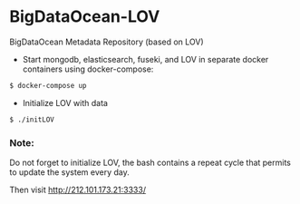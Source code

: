# BigDataOcean-LOV
BigDataOcean Metadata Repository (based on LOV)

- Start mongodb, elasticsearch, fuseki, and LOV in separate docker containers using docker-compose:
```sh 
$ docker-compose up
```
- Initialize LOV with data
```sh 
$ ./initLOV
```
### Note:
Do not forget to initialize LOV, the bash contains a repeat cycle that permits to update the system every day.


Then visit http://212.101.173.21:3333/
